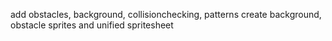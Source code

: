 add obstacles, background, collisionchecking, patterns
create background, obstacle sprites and unified spritesheet

